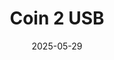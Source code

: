 ---
layout: post
modal-id: 2
date: 2025-05-29
title: Coin 2 USB
permalink: /posts/Coin-2-USB-zh
images:
  - coin2usb_family.webp
  - coin2usb_body.jpg
project-date: 2024年4月
client: PROPGM
category: 硬件
lang: zh
original: /posts/2025-05-29-Coin-2-USB-en
description: |
  coin2usb 是一款将投币信号转换为 USB 键盘按键输出的智能适配器，适用于投币娱乐设备、倒计时控制等场景。设备支持投币累计、倒计时、按键自定义、系统信息显示等多种功能，操作简便，显示直观。

  <div class="project-links">
    <a href="#" class="detail-link" data-page="/details/coin2usb-manual-zh">查看使用手册</a>
  </div>
---